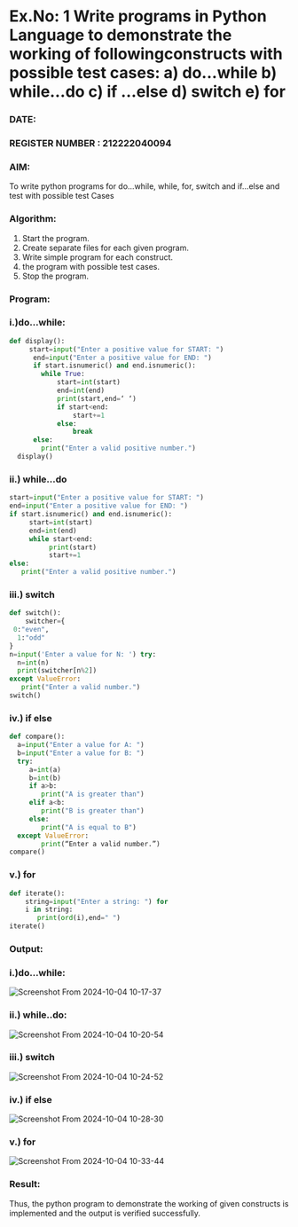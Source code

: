# Ex.No: 1 Write programs in Python Language to demonstrate the working of followingconstructs with possible test cases: a) do…while b) while…do c) if …else d) switch e) for 

### DATE:                                                                           
### REGISTER NUMBER : 212222040094

### AIM:  
To write python programs for do…while, while, for, switch and if…else and test with possible test 
Cases 

### Algorithm:
1. Start the program.
2. Create separate files for each given program.
3. Write simple program for each construct.
4.  the program with possible test cases.
5. Stop the program.
### Program:

### i.)do…while: 
```python
def display():
     start=input("Enter a positive value for START: ")
      end=input("Enter a positive value for END: ")
      if start.isnumeric() and end.isnumeric():
        while True:
            start=int(start)
            end=int(end)
            print(start,end=‘ ‘)
            if start<end:
                start+=1
            else:
                break
      else:
        print("Enter a valid positive number.") 
  display() 
```

### ii.) while…do 

```python
start=input("Enter a positive value for START: ") 
end=input("Enter a positive value for END: ")
if start.isnumeric() and end.isnumeric():
     start=int(start)
     end=int(end)
     while start<end:
          print(start)
          start+=1
else:
   print("Enter a valid positive number.")

```



### iii.) switch 
```python
def switch():
    switcher={
 0:"even",
  1:"odd"
}
n=input('Enter a value for N: ') try:
  n=int(n)
  print(switcher[n%2])
except ValueError:
   print("Enter a valid number.")
switch() 

```



### iv.) if else
```python
def compare():
  a=input("Enter a value for A: ")
  b=input("Enter a value for B: ")
  try:
     a=int(a)
     b=int(b)
     if a>b:
        print("A is greater than")
     elif a<b:
        print("B is greater than")
     else:
        print("A is equal to B")
  except ValueError:
        print(“Enter a valid number.”) 
compare()
```



### v.) for
```python
def iterate():
    string=input("Enter a string: ") for
    i in string:
       print(ord(i),end=" ")
iterate() 
```


### Output:
### i.)do…while: 
![Screenshot From 2024-10-04 10-17-37](https://github.com/user-attachments/assets/0f7064f3-8c20-45f5-b655-43cf35214fd9)



### ii.) while..do:
![Screenshot From 2024-10-04 10-20-54](https://github.com/user-attachments/assets/8234bea2-16ec-49d7-b64b-58537d439082)



### iii.) switch 
![Screenshot From 2024-10-04 10-24-52](https://github.com/user-attachments/assets/67ea59e8-4a36-4fa8-b995-db187794ba0e)



### iv.) if else
![Screenshot From 2024-10-04 10-28-30](https://github.com/user-attachments/assets/54a91e87-4c07-4f5e-8a51-8a5efff29252)



### v.) for 
![Screenshot From 2024-10-04 10-33-44](https://github.com/user-attachments/assets/9fdf49ca-1a49-47e5-8755-fbc444da940f)



### Result:
Thus, the python program to demonstrate the working of given constructs is implemented and the output is verified successfully.

